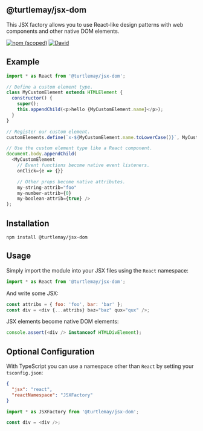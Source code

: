 ## @turtlemay/jsx-dom

This JSX factory allows you to use React-like design patterns with web components and other native DOM elements.

[![npm (scoped)](https://img.shields.io/npm/v/@turtlemay/jsx-dom.svg)]()
[![David](https://img.shields.io/david/dev/turtlemay/jsx-dom.svg)]()

## Example

```javascript
import * as React from '@turtlemay/jsx-dom';

// Define a custom element type.
class MyCustomElement extends HTMLElement {
  constructor() {
    super();
    this.appendChild(<p>hello {MyCustomElement.name}</p>);
  }
}

// Register our custom element.
customElements.define(`x-${MyCustomElement.name.toLowerCase()}`, MyCustomElement);

// Use the custom element type like a React component.
document.body.appendChild(
  <MyCustomElement
    // Event functions become native event listeners.
    onClick={e => {}}

    // Other props become native attributes.
    my-string-attrib="foo"
    my-number-attrib={0}
    my-boolean-attrib={true} />
);
```

## Installation
```
npm install @turtlemay/jsx-dom
```

## Usage

Simply import the module into your JSX files using the `React` namespace:

```javascript
import * as React from '@turtlemay/jsx-dom';
```

And write some JSX:

```javascript
const attribs = { foo: 'foo', bar: 'bar' };
const div = <div {...attribs} baz="baz" qux="qux" />;
```

JSX elements become native DOM elements:

```javascript
console.assert(<div /> instanceof HTMLDivElement);
```

## Optional Configuration

With TypeScript you can use a namespace other than `React` by setting your `tsconfig.json`:

```json
{
  "jsx": "react",
  "reactNamespace": "JSXFactory"
}
```

```javascript
import * as JSXFactory from '@turtlemay/jsx-dom';

const div = <div />;
```
